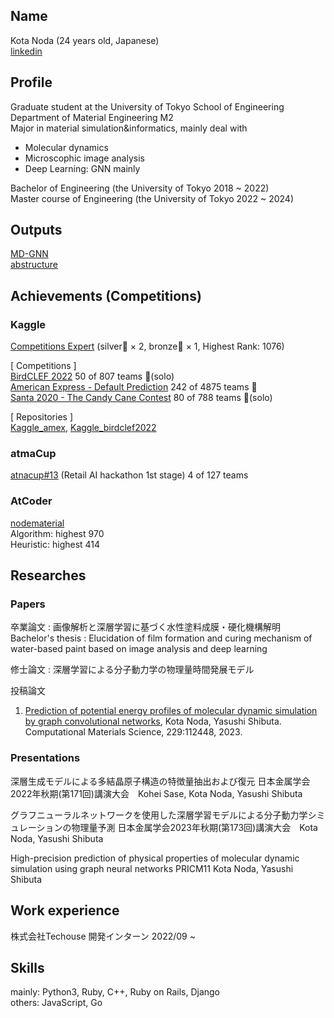 ## Name 
Kota Noda (24 years old, Japanese)  
[linkedin](https://www.linkedin.com/in/kota-noda-294b9a236/)

## Profile
Graduate student at the University of Tokyo School of Engineering  
Department of Material Engineering M2  
Major in material simulation&informatics, mainly deal with  
* Molecular dynamics
* Microscophic image analysis
* Deep Learning: GNN mainly

Bachelor of Engineering (the University of Tokyo 2018 ~ 2022)  
Master course of Engineering (the University of Tokyo 2022 ~ 2024)

## Outputs
[MD-GNN](https://github.com/nodematerial/MD-GNN)  
[abstructure](https://github.com/nodematerial/abstructure)  

## Achievements (Competitions)
### Kaggle 
[Competitions Expert](https://www.kaggle.com/kotanoda) (silver🥈 × 2, bronze🥉 × 1, Highest Rank: 1076)  

[ Competitions ]  
[BirdCLEF 2022](https://www.kaggle.com/competitions/birdclef-2022) 50 of 807 teams 🥈(solo)  
[American Express - Default Prediction](https://www.kaggle.com/competitions/amex-default-prediction) 242 of 4875 teams 🥈  
[Santa 2020 - The Candy Cane Contest](https://www.kaggle.com/c/santa-2020) 80 of 788 teams 🥉(solo)  

[ Repositories ]  
[Kaggle_amex](https://github.com/nodematerial/Kaggle_amex), [Kaggle_birdclef2022](https://github.com/nodematerial/Kaggle_birdclef2022)

### atmaCup 
[atnacup#13](https://www.guruguru.science/competitions/19/leaderboard) (Retail AI hackathon 1st stage) 4 of 127 teams

### AtCoder
[nodematerial](https://atcoder.jp/users/nodematerial)  
Algorithm: highest 970  
Heuristic: highest 414

## Researches
### Papers

卒業論文 : 画像解析と深層学習に基づく水性塗料成膜・硬化機構解明  
Bachelor's thesis : Elucidation of film formation and curing mechanism of water-based paint based on image analysis and deep learning  

修士論文 : 深層学習による分⼦動⼒学の物理量時間発展モデル  

投稿論文

1. [Prediction of potential energy profiles of molecular dynamic simulation by graph convolutional networks](https://www.sciencedirect.com/science/article/pii/S0927025623004421), Kota Noda, Yasushi Shibuta. Computational Materials Science, 229:112448, 2023.

### Presentations

深層⽣成モデルによる多結晶原⼦構造の特徴量抽出および復元 日本金属学会2022年秋期(第171回)講演大会　Kohei Sase, Kota Noda, Yasushi Shibuta

グラフニューラルネットワークを使用した深層学習モデルによる分子動力学シミュレーションの物理量予測 日本金属学会2023年秋期(第173回)講演大会　Kota Noda, Yasushi Shibuta

High-precision prediction of physical properties of molecular dynamic simulation using graph neural networks PRICM11 Kota Noda, Yasushi Shibuta

## Work experience
株式会社Techouse  開発インターン 2022/09 ~ 

## Skills
mainly: Python3, Ruby, C++, Ruby on Rails, Django  
others: JavaScript, Go
